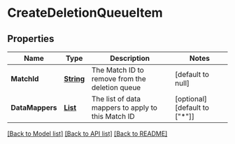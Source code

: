 # CreateDeletionQueueItem
## Properties

Name | Type | Description | Notes
------------ | ------------- | ------------- | -------------
**MatchId** | [**String**](string.md) | The Match ID to remove from the deletion queue | [default to null]
**DataMappers** | [**List**](string.md) | The list of data mappers to apply to this Match ID | [optional] [default to ["*"]]

[[Back to Model list]](../README.md#documentation-for-models) [[Back to API list]](../README.md#documentation-for-api-endpoints) [[Back to README]](../README.md)

